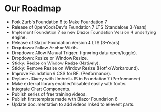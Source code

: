 # Our Roadmap
- Fork Zurb's Foundation 6 to Make Foundation 7.
- Release of OpenCodeDev's Foundation 7 LTS (Standalone 3-Years)
- Implement Foundation 7 as new Blazor Foundation Version 4 underlying engine.
- Release of Blazor Foundation Version 4 LTS (3-Years)
- Dropdown: Follow Anchor Width.
- Dropdown: Allow Manual Trigger. (Ignoring data-open/toggle).
- Dropdown: Resize on Window Resize.
- Sticky: Resize on Window Resize (Natively).
- Sticky: Remove Resize on Window Resize (Hotfix/Workaround).
- Improve Foundation 6 CSS for BF. (Performance).
- Replace JQuery with UmbrellaJS in Foundation 7 (Performance).
- Make external library enabled/disabled easily with footer.
- Integrate Chart Components.
- Publish series of free training videos.
- Publish first template made with Blazor Foundation 6
- Update documentation to add videos linked to relevent parts.
